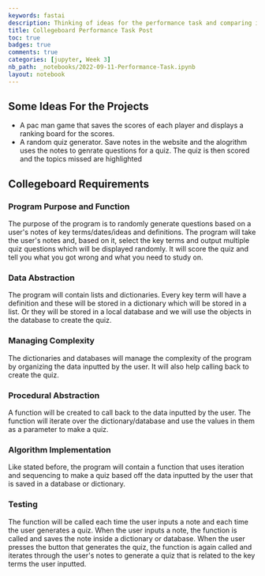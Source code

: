 ```yaml
---
keywords: fastai
description: Thinking of ideas for the performance task and comparing it to the rubric.
title: Collegeboard Performance Task Post
toc: true 
badges: true
comments: true
categories: [jupyter, Week 3]
nb_path: _notebooks/2022-09-11-Performance-Task.ipynb
layout: notebook
---
```


<!--
#################################################
### THIS FILE WAS AUTOGENERATED! DO NOT EDIT! ###
#################################################
# file to edit: _notebooks/2022-09-11-Performance-Task.ipynb
-->

<div class="container" id="notebook-container">
        
<div class="cell border-box-sizing text_cell rendered"><div class="inner_cell">
<div class="text_cell_render border-box-sizing rendered_html">
<h2 id="Some-Ideas-For-the-Projects">Some Ideas For the Projects<a class="anchor-link" href="#Some-Ideas-For-the-Projects"> </a></h2><ul>
<li>A pac man game that saves the scores of each player and displays a ranking board for the scores.</li>
<li>A random quiz generator. Save notes in the website and the alogrithm uses the notes to genrate questions for a quiz. The quiz is then scored and the topics missed are highlighted</li>
</ul>
<h2 id="Collegeboard-Requirements">Collegeboard Requirements<a class="anchor-link" href="#Collegeboard-Requirements"> </a></h2><h3 id="Program-Purpose-and-Function">Program Purpose and Function<a class="anchor-link" href="#Program-Purpose-and-Function"> </a></h3><p>The purpose of the program is to randomly generate questions based on a user's notes of key terms/dates/ideas and definitions. The program will take the user's notes and, based on it, select the key terms and output multiple quiz questions which will be displayed randomly. It will score the quiz and tell you what you got wrong and what you need to study on.</p>
<h3 id="Data-Abstraction">Data Abstraction<a class="anchor-link" href="#Data-Abstraction"> </a></h3><p>The program will contain lists and dictionaries. Every key term will have a definition and these will be stored in a dictionary which will be stored in a list. Or they will be stored in a local database and we will use the objects in the database to create the quiz.</p>
<h3 id="Managing-Complexity">Managing Complexity<a class="anchor-link" href="#Managing-Complexity"> </a></h3><p>The dictionaries and databases will manage the complexity of the program by organizing the data inputted by the user. It will also help calling back to create the quiz.</p>
<h3 id="Procedural-Abstraction">Procedural Abstraction<a class="anchor-link" href="#Procedural-Abstraction"> </a></h3><p>A function will be created to call back to the data inputted by the user. The function will iterate over the dictionary/database and use the values in them as a parameter to make a quiz.</p>
<h3 id="Algorithm-Implementation">Algorithm Implementation<a class="anchor-link" href="#Algorithm-Implementation"> </a></h3><p>Like stated before, the program will contain a function that uses iteration and sequencing to make a quiz based off the data inputted by the user that is saved in a database or dictionary.</p>
<h3 id="Testing">Testing<a class="anchor-link" href="#Testing"> </a></h3><p>The function will be called each time the user inputs a note and each time the user generates a quiz. When the user inputs a note, the function is called and saves the note inside a dictionary or database. When the user presses the button that generates the quiz, the function is again called and iterates through the user's notes to generate a quiz that is related to the key terms the user inputted.</p>

</div>
</div>
</div>
</div>
 

